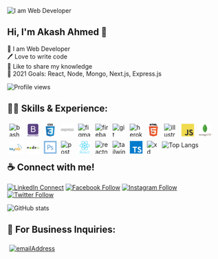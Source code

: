 ![I am Web
Developer](https://media-exp1.licdn.com/dms/image/C4E16AQHKuh9wn452Dw/profile-displaybackgroundimage-shrink_350_1400/0/1623422224375?e=1635379200&v=beta&t=17Q6-0I7EsKcOfbEWwoicZCnriotZlekEgRfZx3vJW0)
## Hi, I'm Akash Ahmed 👋
<p>
  👑 I am Web Developer <br />
  🖊️ Love to write code <br />
  🎤 Like to share my knowledge <br />
  🥅 2021 Goals: React, Node, Mongo, Next.js, Express.js
</p>

![Profile views](https://gpvc.arturio.dev/akashusr) <br />

## 👨‍💻 Skills & Experience:
<p align="left">
<a href="https://www.gnu.org/software/bash/" target="_blank">
  <img style="margin: 5px"
    src="https://www.vectorlogo.zone/logos/gnu_bash/gnu_bash-icon.svg"
    alt="bash"
    align="left" width="30"  
    height="30"
  />
</a>
<a href="https://getbootstrap.com" target="_blank">
  <img style="margin: 5px"
    src="https://raw.githubusercontent.com/devicons/devicon/master/icons/bootstrap/bootstrap-plain-wordmark.svg"
    alt="bootstrap"
    align="left" width="30"  
    height="30"
  />
</a>
<a href="https://www.w3schools.com/css/" target="_blank">
  <img style="margin: 5px"
    src="https://raw.githubusercontent.com/devicons/devicon/master/icons/css3/css3-original-wordmark.svg"
    alt="css3"
    align="left" width="30"  
    height="30"
  />
</a>
<a href="https://expressjs.com" target="_blank">
  <img style="margin: 5px"
    src="https://raw.githubusercontent.com/devicons/devicon/master/icons/express/express-original-wordmark.svg"
    alt="express"
    align="left" width="30"  
    height="30"
  />
</a>
<a href="https://www.figma.com/" target="_blank">
  <img style="margin: 5px"
    src="https://www.vectorlogo.zone/logos/figma/figma-icon.svg"
    alt="figma"
    align="left" width="30"  
    height="30"
  />
</a>
<a href="https://firebase.google.com/" target="_blank">
  <img style="margin: 5px"
    src="https://www.vectorlogo.zone/logos/firebase/firebase-icon.svg"
    alt="firebase"
    align="left" width="30"  
    height="30"
  />
</a>
<a href="https://git-scm.com/" target="_blank">
  <img style="margin: 5px"
    src="https://www.vectorlogo.zone/logos/git-scm/git-scm-icon.svg"
    alt="git"
    align="left" width="30"  
    height="30"
  />
</a>
<a href="https://heroku.com" target="_blank">
  <img style="margin: 5px"
    src="https://www.vectorlogo.zone/logos/heroku/heroku-icon.svg"
    alt="heroku"
    align="left" width="30"  
    height="30"
  />
</a>
<a href="https://www.w3.org/html/" target="_blank">
  <img style="margin: 5px"
    src="https://raw.githubusercontent.com/devicons/devicon/master/icons/html5/html5-original-wordmark.svg"
    alt="html5"
    align="left" width="30"  
    height="30"
  />
</a>
<a
  href="https://www.adobe.com/in/products/illustrator.html"
  target="_blank"
>
  <img style="margin: 5px"
    src="https://www.vectorlogo.zone/logos/adobe_illustrator/adobe_illustrator-icon.svg"
    alt="illustrator"
    align="left" width="30"  
    height="30"
  />
</a>
<a
  href="https://developer.mozilla.org/en-US/docs/Web/JavaScript"
  target="_blank"
>
  <img style="margin: 5px"
    src="https://raw.githubusercontent.com/devicons/devicon/master/icons/javascript/javascript-original.svg"
    alt="javascript"
    align="left" width="30"  
    height="30"
  />
</a>
<a href="https://www.mongodb.com/" target="_blank">
  <img style="margin: 5px"
    src="https://raw.githubusercontent.com/devicons/devicon/master/icons/mongodb/mongodb-original-wordmark.svg"
    alt="mongodb"
    align="left" width="30"  
    height="30"
  />
</a>
<a href="https://www.mysql.com/" target="_blank">
  <img style="margin: 5px"
    src="https://raw.githubusercontent.com/devicons/devicon/master/icons/mysql/mysql-original-wordmark.svg"
    alt="mysql"
    align="left" width="30"  
    height="30"
  />
</a>
<a href="https://nodejs.org" target="_blank">
  <img style="margin: 5px"
    src="https://raw.githubusercontent.com/devicons/devicon/master/icons/nodejs/nodejs-original-wordmark.svg"
    alt="nodejs"
    align="left" width="30"  
    height="30"
  />
</a>
<a href="https://www.photoshop.com/en" target="_blank">
  <img style="margin: 5px"
    src="https://raw.githubusercontent.com/devicons/devicon/master/icons/photoshop/photoshop-line.svg"
    alt="photoshop"
    align="left" width="30"  
    height="30"
  />
</a>
<a href="https://postman.com" target="_blank">
  <img style="margin: 5px"
    src="https://www.vectorlogo.zone/logos/getpostman/getpostman-icon.svg"
    alt="postman"
    align="left" width="30"  
    height="30"
  />
</a>
<a href="https://reactjs.org/" target="_blank">
  <img style="margin: 5px"
    src="https://raw.githubusercontent.com/devicons/devicon/master/icons/react/react-original-wordmark.svg"
    alt="react"
    align="left" width="30"  
    height="30"
  />
</a>
<a href="https://reactnative.dev/" target="_blank">
  <img style="margin: 5px"
    src="https://reactnative.dev/img/header_logo.svg"
    alt="reactnative"
    align="left" width="30"  
    height="30"
  />
</a>
<a href="https://tailwindcss.com/" target="_blank">
  <img style="margin: 5px"
    src="https://www.vectorlogo.zone/logos/tailwindcss/tailwindcss-icon.svg"
    alt="tailwind"
    align="left" width="30"  
    height="30"
  />
</a>
<a href="https://www.typescriptlang.org/" target="_blank">
  <img style="margin: 5px"
    src="https://raw.githubusercontent.com/devicons/devicon/master/icons/typescript/typescript-original.svg"
    alt="typescript"
    align="left" width="30"  
    height="30"
  />
</a>
<a href="https://www.adobe.com/products/xd.html" target="_blank">
  <img style="margin: 5px"
    src="https://cdn.worldvectorlogo.com/logos/adobe-xd.svg"
    alt="xd"
    align="left" width="30"  
    height="30"
  />
</a>
</p>
<br>

##
![Top Langs](https://github-readme-stats.vercel.app/api/top-langs/?username=akashusr&layout=compact)

## ☕ Connect with me! 
[![LinkedIn Connect](https://img.shields.io/badge/%20-Connect-black?color=14171A&labelColor=212121&logo=linkedin&logoColor=ffffff)](https://www.linkedin.com/in/akashusr/)
[![Facebook
Follow](https://img.shields.io/badge/%20-Follow-black?color=14171A&labelColor=1976d2&logo=facebook&logoColor=ffffff)](https://www.facebook.com/akashusr/)
[![Instagram
Follow](https://img.shields.io/badge/%20-Follow-black?color=14171A&labelColor=1976d2&logo=instagram&logoColor=ffffff)](https://www.instagram.com/akashusr/)
[![Twitter
Follow](https://img.shields.io/badge/%20-Follow-black?color=14171A&labelColor=1976d2&logo=twitter&logoColor=ffffff)](https://twitter.com/akashusr)
<br />

![GitHub
stats](https://github-readme-stats.vercel.app/api?username=akashusr&show_icons=true)
## 📧 For Business Inquiries:
<a href="mailto:akashahmed5724@gmail.com">
  <img style="margin: 5px"
    src="https://img.shields.io/badge/%F0%9F%93%A7%20Email-akashahmed5724%40gmail.com-brightgreen"
    alt="emailAddress"
  />
</a>
